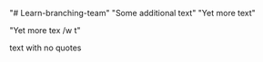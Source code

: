 "# Learn-branching-team" 
"Some additional text" 
"Yet more text" 

"Yet more tex /w t" 


text with no quotes 
